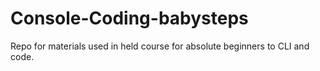 # Console-Coding-babysteps
Repo for materials used in held course for absolute beginners to CLI and code. 
